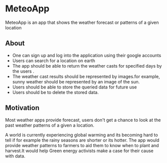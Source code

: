#  MeteoApp
 MeteoApp is an app that shows the weather forecast or patterns of a given location

## About

- One can sign up and log into the application using their google  accounts
- Users can search for a location on earth
- The app should be able to return the weather casts for specified days by the users .
-  The weather cast results should be represented by images.for example, sunny weather should be represented by an         image of the sun.
- Users should be able to store the queried data for future use
- Users should be to delete the stored data.
## Motivation

  Most weather apps provide forecast, users don't get a chance to look at the past weather patterns of a given a location. 

  A world is currently experiencing global warming and its becoming hard to tell if for example the rainy seasons are shorter or its hotter.
  The app would provide weather patterns to farmers to aid them to know when to plant and harvest.It would help Green energy activists make a case for their cause with data.
